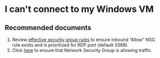 <properties  
              pageTitle="I can't connect to my Windows VM"
              description="I can't connect to my Windows VM"
              service="microsoft.compute"
              resource="virtualmachines"
              authors="tiag"
              displayOrder="37"
              selfHelpType="resource"
              supportTopicIds="32615533"
              resourceTags="windows, windowsSQL"
              productPesIds="14749"
              cloudEnvironments="public"
/>

# I can't connect to my Windows VM

## **Recommended documents**

1. Review [effective security group rules](data-blade:Microsoft_Azure_Network.EffectiveSecurityRulesBlade) to ensure inbound “Allow” NSG rule exists and is prioritized for RDP port (default 3389).
2. Click [here](data-blade:microsoft_azure_network.verifyipflowblade.vmId.$resourceId) to ensure that Network Security Group is allowing traffic.
